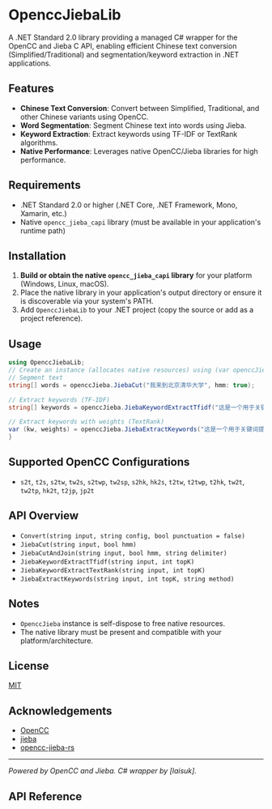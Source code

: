# OpenccJiebaLib

A .NET Standard 2.0 library providing a managed C# wrapper for the OpenCC and Jieba C API, enabling efficient Chinese text conversion (Simplified/Traditional) and segmentation/keyword extraction in .NET applications.

## Features

- **Chinese Text Conversion**: Convert between Simplified, Traditional, and other Chinese variants using OpenCC.
- **Word Segmentation**: Segment Chinese text into words using Jieba.
- **Keyword Extraction**: Extract keywords using TF-IDF or TextRank algorithms.
- **Native Performance**: Leverages native OpenCC/Jieba libraries for high performance.

## Requirements

- .NET Standard 2.0 or higher (.NET Core, .NET Framework, Mono, Xamarin, etc.)
- Native `opencc_jieba_capi` library (must be available in your application's runtime path)

## Installation

1. **Build or obtain the native `opencc_jieba_capi` library** for your platform (Windows, Linux, macOS).
2. Place the native library in your application's output directory or ensure it is discoverable via your system's PATH.
3. Add `OpenccJiebaLib` to your .NET project (copy the source or add as a project reference).

## Usage
```csharp
using OpenccJiebaLib;
// Create an instance (allocates native resources) using (var openccJieba = new OpenccJieba()) { // Convert Simplified to Traditional Chinese string traditional = openccJieba.Convert("汉字转换测试", "s2t");
// Segment text
string[] words = openccJieba.JiebaCut("我来到北京清华大学", hmm: true);

// Extract keywords (TF-IDF)
string[] keywords = openccJieba.JiebaKeywordExtractTfidf("这是一个用于关键词提取的测试文本", topK: 5);

// Extract keywords with weights (TextRank)
var (kw, weights) = openccJieba.JiebaExtractKeywords("这是一个用于关键词提取的测试文本", 5, "textrank");
}
```
## Supported OpenCC Configurations

- `s2t`, `t2s`, `s2tw`, `tw2s`, `s2twp`, `tw2sp`, `s2hk`, `hk2s`, `t2tw`, `t2twp`, `t2hk`, `tw2t`, `tw2tp`, `hk2t`, `t2jp`, `jp2t`

## API Overview

- `Convert(string input, string config, bool punctuation = false)`
- `JiebaCut(string input, bool hmm)`
- `JiebaCutAndJoin(string input, bool hmm, string delimiter)`
- `JiebaKeywordExtractTfidf(string input, int topK)`
- `JiebaKeywordExtractTextRank(string input, int topK)`
- `JiebaExtractKeywords(string input, int topK, string method)`

## Notes

- `OpenccJieba` instance is self-dispose to free native resources.
- The native library must be present and compatible with your platform/architecture.

## License

[MIT](LICENSE)

## Acknowledgements

- [OpenCC](https://github.com/BYVoid/OpenCC)
- [jieba](https://github.com/fxsjy/jieba)
- [opencc-jieba-rs](https://github.com/laisuk/opencc-jieba-rs)

---

*Powered by OpenCC and Jieba. C# wrapper by [laisuk].*

## API Reference
